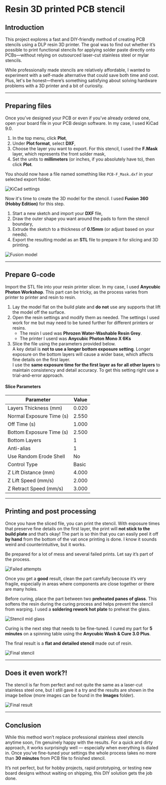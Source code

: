 # Resin 3D printed PCB stencil

## Introduction

This project explores a fast and DIY-friendly method of creating PCB stencils using a DLP resin 3D printer. The goal was to find out whether it’s possible to print functional stencils for applying solder paste directly onto PCBs—without relying on outsourced laser-cut stainless steel or mylar stencils.

While professionally made stencils are relatively affordable, I wanted to experiment with a self-made alternative that could save both time and cost. Plus, let's be honest—there’s something satisfying about solving hardware problems with a 3D printer and a bit of curiosity.

---

## Preparing files

Once you’ve designed your PCB or even if you’ve already ordered one, open your board file in your PCB design software. In my case, I used KiCad 9.0.

1. In the top menu, click **Plot**,
2. Under **Plot format**, select **DXF**,
3. Choose the layer you want to export. For this stencil, I used the **F.Mask** layer, which represents the front solder mask,
4. Set the units to **millimeters** (or inches, if you absolutely have to), then click **Plot**.

You should now have a file named something like `PCB-F_Mask.dxf` in your selected export folder.

![KiCad settings](https://github.com/TilenTinta/Resin_printed_PCB_stencil/blob/main/Images/KiCad_settings.PNG)

Now it's time to create the 3D model for the stencil. I used **Fusion 360 (Hobby Edition)** for this step.

1. Start a new sketch and import your **DXF** file,
2. Draw the outer shape you want around the pads to form the stencil boundary,
3. Extrude the sketch to a thickness of **0.15mm** (or adjust based on your needs).
4. Export the resulting model as an **STL** file to prepare it for slicing and 3D printing.

![Fusion model](https://github.com/TilenTinta/Resin_printed_PCB_stencil/blob/main/Images/3D_model_0.15mm.PNG)

---

## Prepare G-code

Import the STL file into your resin printer slicer. In my case, I used **Anycubic Photon Workshop**. This part can be tricky, as the process varies from printer to printer and resin to resin.

1. Lay the model flat on the build plate and **do not** use any supports that lift the model off the surface.
2. Open the resin settings and modify them as needed. The settings I used work for me but may need to be tuned further for different printers or resins.
   - The resin I used was **Phrozen Water-Washable Resin Grey**.
   - The printer I userd was **Anycubic Photon Mono X 6Ks**
3. Slice the file using the parameters provided below.  
   A key detail is **not to use a longer bottom exposure setting**. Longer exposure on the bottom layers will cause a wider base, which affects fine details on the first layer.  
   I use the **same exposure time for the first layer as for all other layers** to maintain consistency and detail accuracy. To get this setting right use a trial-and-error approach.

#### Slice Parameters

| Parameter                 | Value     |
|---------------------------|-----------|
| Layers Thickness (mm)     | 0.020     |
| Normal Exposure Time (s)  | 2.550     |
| Off Time (s)              | 1.000     |
| Bottom Exposure Time (s)  | 2.500     |
| Bottom Layers             | 1         |
| Anti-alias                | 1         |
| Use Random Erode Shell    | No        |
| Control Type              | Basic     |
| Z Lift Distance (mm)      | 4.000     |
| Z Lift Speed (mm/s)       | 2.000     |
| Z Retract Speed (mm/s)    | 3.000     |

---

## Printing and post processing

Once you have the sliced file, you can print the stencil. With exposure times that preserve fine details on the first layer, the print will **not stick to the build plate** and that’s okay! The part is so thin that you can easily peel it off **by hand** from the bottom of the vat once printing is done. I know it sounds weird and counterintuitive, but it works.

Be prepared for a lot of mess and several failed prints. Let say it’s part of the process.

![Failed attempts](https://github.com/TilenTinta/Resin_printed_PCB_stencil/blob/main/Images/PXL_20250601_204526796.jpg)

Once you get a **good** result, clean the part carefully becouse it’s very fragile, especially in areas where components are close together or there are many holes.

Before curing, place the part between two **preheated panes of glass**. This softens the resin during the curing process and helps prevent the stencil from warping. I used a **soldering rework hot plate** to preheat the glass.

![Stencil mid glass](https://github.com/TilenTinta/Resin_printed_PCB_stencil/blob/main/Images/PXL_20250601_203711483.jpg)

Curing is the next step that needs to be fine-tuned. I cured my part for **5 minutes** on a spinning table using the **Anycubic Wash & Cure 3.0 Plus**.

The final result is a **flat and detailed stencil** made out of resin.

![Final stencil](https://github.com/TilenTinta/Resin_printed_PCB_stencil/blob/main/Images/PXL_20250601_203752330.jpg)

---

## Does it even work?!

The stencil is far from perfect and not quite the same as a laser-cut stainless steel one, but I still gave it a try and the results are shown in the image bellow (more images can be found in the **Images** folder).

![Final result](https://github.com/TilenTinta/Resin_printed_PCB_stencil/blob/main/Images/PXL_20250601_204357867.jpg)


---

## Conclusion

While this method won’t replace professional stainless steel stencils anytime soon, I’m genuinely happy with the results. For a quick and dirty approach, it works surprisingly well — especially when everything is dialed in. Once you’ve fine-tuned your settings the whole process takes no more than **30 minutes** from PCB file to finished stencil.

It’s not perfect, but for hobby projects, rapid prototyping, or testing new board designs without waiting on shipping, this DIY solution gets the job done.
